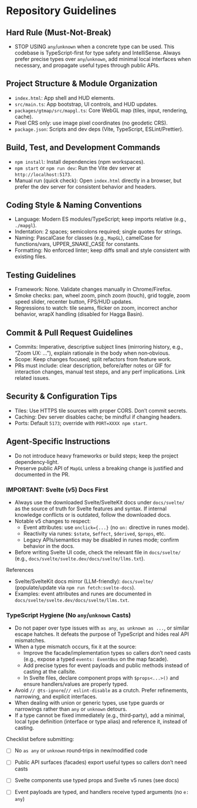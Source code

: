 # Repository Guidelines

## Hard Rule (Must-Not-Break)

- STOP USING `any`/`unknown` when a concrete type can be used. This codebase is TypeScript-first for type safety and IntelliSense. Always prefer precise types over `any`/`unknown`, add minimal local interfaces when necessary, and propagate useful types through public APIs.


## Project Structure & Module Organization

- `index.html`: App shell and HUD elements.
- `src/main.ts`: App bootstrap, UI controls, and HUD updates.
- `packages/gtmap/src/mapgl.ts`: Core WebGL map (tiles, input, rendering, cache).
- Pixel CRS only: use image pixel coordinates (no geodetic CRS).
- `package.json`: Scripts and dev deps (Vite, TypeScript, ESLint/Prettier).

## Build, Test, and Development Commands

- `npm install`: Install dependencies (npm workspaces).
- `npm start` or `npm run dev`: Run the Vite dev server at `http://localhost:5173`.
- Manual run (quick check): Open `index.html` directly in a browser, but prefer the dev server for consistent behavior and headers.

## Coding Style & Naming Conventions

- Language: Modern ES modules/TypeScript; keep imports relative (e.g., `./mapgl`).
- Indentation: 2 spaces; semicolons required; single quotes for strings.
- Naming: PascalCase for classes (e.g., `MapGL`), camelCase for functions/vars, UPPER_SNAKE_CASE for constants.
- Formatting: No enforced linter; keep diffs small and style consistent with existing files.

## Testing Guidelines

- Framework: None. Validate changes manually in Chrome/Firefox.
- Smoke checks: pan, wheel zoom, pinch zoom (touch), grid toggle, zoom speed slider, recenter button, FPS/HUD updates.
- Regressions to watch: tile seams, flicker on zoom, incorrect anchor behavior, wrapX handling (disabled for Hagga Basin).

## Commit & Pull Request Guidelines

- Commits: Imperative, descriptive subject lines (mirroring history, e.g., “Zoom UX: …”), explain rationale in the body when non‑obvious.
- Scope: Keep changes focused; split refactors from feature work.
- PRs must include: clear description, before/after notes or GIF for interaction changes, manual test steps, and any perf implications. Link related issues.

## Security & Configuration Tips

- Tiles: Use HTTPS tile sources with proper CORS. Don’t commit secrets.
- Caching: Dev server disables cache; be mindful if changing headers.
- Ports: Default `5173`; override with `PORT=XXXX npm start`.

## Agent-Specific Instructions

- Do not introduce heavy frameworks or build steps; keep the project dependency‑light.
- Preserve public API of `MapGL` unless a breaking change is justified and documented in the PR.

### IMPORTANT: Svelte (v5) Docs First

- Always use the downloaded Svelte/SvelteKit docs under `docs/svelte/` as the source of truth for Svelte features and syntax. If internal knowledge conflicts or is outdated, follow the downloaded docs.
- Notable v5 changes to respect:
  - Event attributes: use `onclick={...}` (no `on:` directive in runes mode).
  - Reactivity via runes: `$state`, `$effect`, `$derived`, `$props`, etc.
  - Legacy APIs/semantics may be disabled in runes mode; confirm behavior in the docs.
- Before writing Svelte UI code, check the relevant file in `docs/svelte/` (e.g., `docs/svelte/svelte.dev/docs/svelte/llms.txt`).

References

- Svelte/SvelteKit docs mirror (LLM-friendly): `docs/svelte/` (populate/update via `npm run fetch:svelte-docs`).
- Examples: event attributes and runes are documented in `docs/svelte/svelte.dev/docs/svelte/llms.txt`.

### TypeScript Hygiene (No `any`/`unknown` Casts)

- Do not paper over type issues with `as any`, `as unknown as ...`, or similar escape hatches. It defeats the purpose of TypeScript and hides real API mismatches.
- When a type mismatch occurs, fix it at the source:
  - Improve the facade/implementation types so callers don’t need casts (e.g., expose a typed `events: EventBus` on the map facade).
  - Add precise types for event payloads and public methods instead of casting at the callsite.
  - In Svelte files, declare component props with `$props<...>()` and ensure handlers/values are properly typed.
- Avoid `// @ts-ignore`/`// eslint-disable` as a crutch. Prefer refinements, narrowing, and explicit interfaces.
- When dealing with union or generic types, use type guards or narrowings rather than `any` or `unknown` detours.
- If a type cannot be fixed immediately (e.g., third‑party), add a minimal, local type definition (interface or type alias) and reference it, instead of casting.

Checklist before submitting:
- [ ] No `as any` or `unknown` round‑trips in new/modified code
- [ ] Public API surfaces (facades) export useful types so callers don’t need casts
- [ ] Svelte components use typed props and Svelte v5 runes (see docs)
- [ ] Event payloads are typed, and handlers receive typed arguments (no `e: any`)

